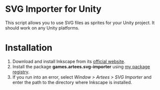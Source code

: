 # SVG Importer for Unity
This script allows you to use SVG files as sprites for your Unity project. It should work on any Unity platforms.

# Installation
1. Download and install Inkscape from its [official website](https://inkscape.org/).
2. Install the package **games.artees.svg-importer** using [my package registry](https://artees.games/upm).
3. If you run into an error, select *Window > Artees > SVG Importer* and enter the path to the directory where Inkscape is installed.
